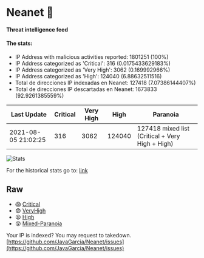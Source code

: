 # Neanet :hocho:
#### Threat intelligence feed
#### The stats:

- IP Address with malicious activities reported: 1801251 (100%)
- IP Address categorized as 'Critical':  316 (0.0175433629183%)
- IP Address categorized as 'Very High':  3062 (0.169992966%)
- IP Address categorized as 'High':  124040 (6.88632511516)
- Total de direcciones IP indexadas en Neanet:  127418 (7.07386144407%)
- Total de direcciones IP descartadas en Neanet:  1673833 (92.9261385559%)

| Last Update | Critical | Very High | High | Paranoia |
| --- | --- | --- | --- | --- |
| 2021-08-05 21:02:25 | 316 | 3062 | 124040 | 127418 mixed list (Critical + Very High + High)|

![Stats](https://docs.google.com/spreadsheets/d/e/2PACX-1vSnaNMIXVabIpDJjufMlzH7poXnshF3mgd8Is1g9ytUEzVsP5my4Trn8f-xkoLLQ38xpL3HtmUexLo6/pubchart?oid=501124687&format=image)

For the historical stats go to: [link](/stats.csv)
## Raw
- :scream: [Critical](https://raw.githubusercontent.com/JavaGarcia/Neanet/master/blacklists/neanet_critical.txt)
- :fearful: [VeryHigh](https://raw.githubusercontent.com/JavaGarcia/Neanet/master/blacklists/neanet_veryHigh.txtt)
- :frowning: [High](https://raw.githubusercontent.com/JavaGarcia/Neanet/master/blacklists/neanet_high.txt)
- :dizzy_face: [Mixed-Paranoia](https://raw.githubusercontent.com/JavaGarcia/Neanet/master/blacklists/neanet_all.txt)


Your IP is indexed? You may request to takedown. [https://github.com/JavaGarcia/Neanet/issues](https://github.com/JavaGarcia/Neanet/issues)

















































































































































































































































































































































































































































































































































































































































































































































































































































































































































































































































































































































































































































































































































































































































































































































































































































































































































































































































































































































































































































































































































































































































































































































































































































































































































































































































































































































































































































































































































































































































































































































































































































































































































































































































































































































































































































































































































































































































































































































































































































































































































































































































































































































































































































































































































































































































































































































































































































































































































































































































































































































































































































































































































































































































































































































































































































































































































































































































































































































































































































































































































































































































































































































































































































































































































































































































































































































































































































































































































































































































































































































































































































































































































































































































































































































































































































































































































































































































































































































































































































































































































































































